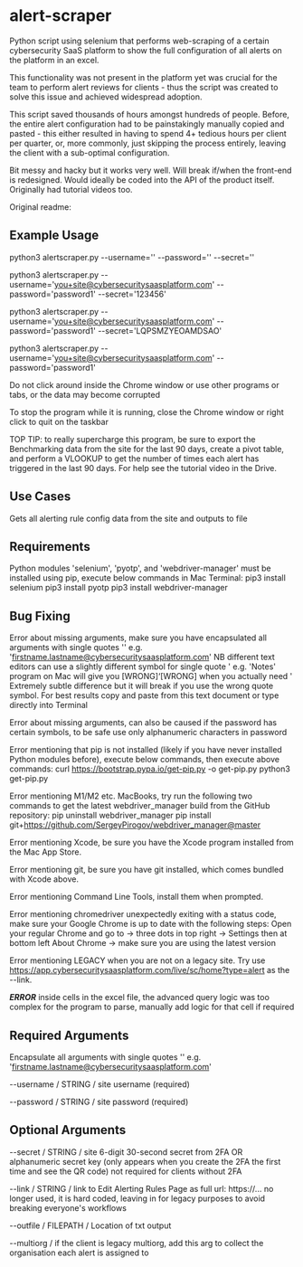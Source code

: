 # alert-scraper

Python script using selenium that performs web-scraping of a certain cybersecurity SaaS platform to show the full configuration of all alerts on the platform in an excel.

This functionality was not present in the platform yet was crucial for the team to perform alert reviews for clients - thus the script was created to solve this issue and achieved widespread adoption.

This script saved thousands of hours amongst hundreds of people. Before, the entire alert configuration had to be painstakingly manually copied and pasted - this either resulted in having to spend 4+ tedious hours per client per quarter, or, more commonly, just skipping the process entirely, leaving the client with a sub-optimal configuration.

Bit messy and hacky but it works very well. Will break if/when the front-end is redesigned. Would ideally be coded into the API of the product itself. Originally had tutorial videos too.



Original readme:

## Example Usage

python3 alertscraper.py --username='<site username>' --password='<site password>' --secret='<site TOTP secret>'

python3 alertscraper.py --username='you+site@cybersecuritysaasplatform.com' --password='password1' --secret='123456'

python3 alertscraper.py --username='you+site@cybersecuritysaasplatform.com' --password='password1' --secret='LQPSMZYEOAMDSAO'

python3 alertscraper.py --username='you+site@cybersecuritysaasplatform.com' --password='password1'

Do not click around inside the Chrome window or use other programs or tabs, or the data may become corrupted

To stop the program while it is running, close the Chrome window or right click to quit on the taskbar

TOP TIP: to really supercharge this program, be sure to export the Benchmarking data from the site for the last 90 days, create a pivot table, 
and perform a VLOOKUP to get the number of times each alert has triggered in the last 90 days. For help see the tutorial video in the Drive.

## Use Cases

Gets all alerting rule config data from the site and outputs to file

## Requirements

Python modules 'selenium', 'pyotp', and 'webdriver-manager' must be installed using pip, execute below commands in Mac Terminal:
    pip3 install selenium
    pip3 install pyotp
    pip3 install webdriver-manager

## Bug Fixing

Error about missing arguments, make sure you have encapsulated all arguments with single quotes '' e.g. 'firstname.lastname@cybersecuritysaasplatform.com'
NB different text editors can use a slightly different symbol for single quote ' e.g. 'Notes' program on Mac will give you [WRONG]‘[WRONG] when you actually need '
Extremely subtle difference but it will break if you use the wrong quote symbol. For best results copy and paste from this text document or type directly into Terminal

Error about missing arguments, can also be caused if the password has certain symbols, to be safe use only alphanumeric characters in password

Error mentioning that pip is not installed (likely if you have never installed Python modules before), execute below commands, then execute above commands:
    curl https://bootstrap.pypa.io/get-pip.py -o get-pip.py
    python3 get-pip.py

Error mentioning M1/M2 etc. MacBooks, try run the following two commands to get the latest webdriver_manager build from the GitHub repository:
    pip uninstall webdriver_manager
    pip install git+https://github.com/SergeyPirogov/webdriver_manager@master

Error mentioning Xcode, be sure you have the Xcode program installed from the Mac App Store.

Error mentioning git, be sure you have git installed, which comes bundled with Xcode above.

Error mentioning Command Line Tools, install them when prompted.

Error mentioning chromedriver unexpectedly exiting with a status code, make sure your Google Chrome is up to date with the following steps:
Open your regular Chrome and go to -> three dots in top right -> Settings then at bottom left About Chrome -> make sure you are using the latest version

Error mentioning LEGACY when you are not on a legacy site. Try use https://app.cybersecuritysaasplatform.com/live/sc/home?type=alert as the --link.

***ERROR*** inside cells in the excel file, the advanced query logic was too complex for the program to parse, manually add logic for that cell if required

## Required Arguments

Encapsulate all arguments with single quotes '' e.g. 'firstname.lastname@cybersecuritysaasplatform.com'

--username / STRING / site username (required)

--password / STRING / site password (required)

## Optional Arguments

--secret / STRING / site 6-digit 30-second secret from 2FA OR alphanumeric secret key (only appears when you create the 2FA the first time and see the QR code)
    not required for clients without 2FA

--link / STRING / link to Edit Alerting Rules Page as full url: https://...
    no longer used, it is hard coded, leaving in for legacy purposes to avoid breaking everyone's workflows

--outfile / FILEPATH / Location of txt output

--multiorg / if the client is legacy multiorg, add this arg to collect the organisation each alert is assigned to
